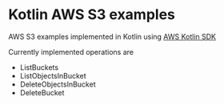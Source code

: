 # Kotlin AWS S3 examples
AWS S3 examples implemented in Kotlin using [AWS Kotlin SDK](https://github.com/awslabs/aws-sdk-kotlin)

Currently implemented operations are
- ListBuckets
- ListObjectsInBucket
- DeleteObjectsInBucket
- DeleteBucket
